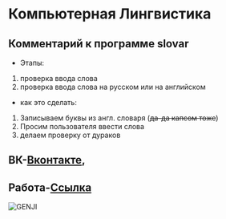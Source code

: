 # Компьютерная Лингвистика
## Комментарий к программе slovar
* Этапы:
1. проверка ввода слова
2. проверка ввода слова на русском или на английском 
* как это сделать:
1. Записываем буквы из англ. словаря (~~да-да капсом тоже~~)
2. Просим пользователя ввести слова
3. делаем проверку от дураков
## ВК-[Вконтакте](https://vk.com/genjimainlol), 
## Работа-[Ссылка](https://github.com/ZZZerock/lingvist/blob/main/slovarik)
![GENJI](https://wallpaperscave.ru/images/original/18/01-07/games-overwatch-7051.jpg)
